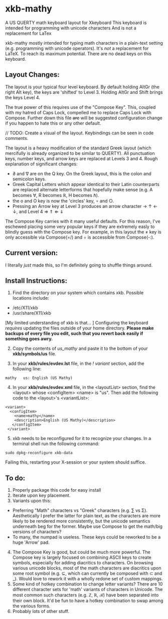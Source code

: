 # xkb-mathy

A US QUERTY math keyboard layout for Xkeyboard
This keyboard is intended for programming with unicode characters
And is not a replacement for LaTex

xkb-mathy mostly intended for typing math characters in a plain-text setting (e.g. programming with unicode operators). It's *not* a replacement for LaTeX. To reach its maximum potential. There are no dead keys on this keyboard.                                       

## Layout Changes:

The layout is your typical four level keyboard. By default holding AltGr (the right Alt key), the keys are 'shifted' to Level 3. Holding AltGr and Shift brings the keys Level 4. 

The true power of this requires use of the "Compose Key". This, coupled with my hatred of Caps Lock, compelled me to replace Caps Lock with Compose. Further down this file ~~are~~ will be suggested configuration change if you happen to hate this or any other default.

// TODO: Create a visual of the layout. Keybindings can be seen in code comments. 

The layout is a heavy modification of the standard Greek layout (which mercifully is already organized to be similar to QUERTY). All punctuation keys, number keys, and arrow keys are replaced at Levels 3 and 4. Rough explanation of significant changes:

- ∂ and ∇ are on the Q key. On the Greek layout, this is the colon and semicolon keys.
- Greek Capital Letters which appear identical to their Latin counterparts are replaced alternate letterforms that hopefully make sense (e.g. A becomes ∀, R becomes ℝ, H becomes ℏ).
- the o and O key is now the 'circles' key, ∘ and ○.
- Pressing an Arrow key at Level 3 produces an arrow character → ↑ ← ↓, and Level 4 ⇒ ⇑ ⇐ ⇓
 
The Compose Key carries with it many useful defaults. For this reason, I've eschewed placing some very popular keys if they are extremely easly to blindly guess with the Compose key. For example, in this layout the ≠ key is only accessible via Compose(=/) and ÷ is accessible from Compose(-:).

## Current version:

I literally *just* made this, so I'm definitely going to shuffle things around. 

## Install Instructions:

1. Find the directory on your system which contains xkb. Possible locations include: 
  - /etc/X11/xkb
  - /usr/share/X11/xkb

\[My limited understanding of xkb is that... \] Configuring the keyboard *requires* updating the files outside of your home directory. **Please make backups of every file you edit, such that you revert back easily if something goes awry.**

2. Copy the contents of *us_mathy* and paste it to the bottom of your **xkb/symbols/us** file. 

3. In your **xkb/rules/evdev.lst** file, in the *! variant* section, add the following line: 

```
mathy   us: English (US Mathy)
```

4. In your **xkb/rules/evdev.xml** file, in the \<layoutList\> section, find the \<layout\> whose \<configItem\> \<name\> is "us". Then add the following code to the \<layout\>'s \<variantList\>:
```
<variant>
  <configItem>
    <name>mathy</name>
    <description>English (US Mathy)</description>
   </configItem>
 </variant>
```

5. xkb needs to be reconfigured for it to recognize your changes. In a terminal shell run the following command:

```
sudo dpkg-reconfigure xkb-data
```

Failing this, restarting your X-session or your system should suffice. 

## To do:

1. Properly package this code for easy install
2. Iterate upon key placement. 
3. Variants upon this: 
  - Preferring "Math" characters vs "Greek" characters (e.g. ∑ vs Σ). Aesthetically I prefer the latter for plain text, as the characters are more likely to be rendered more consistently, but the unicode semantics underneath beg for the former. Maybe use Compose to get the math/big versions of characters?
  - To many, the numpad is useless. These keys could be reworked to be a huge 'Arrow' pad. 
4. The Compose Key is good, but could be much more powerful. The Compose key is largely focused on combining ASCII keys to create symbols, especially for adding diacritics to characters. On browsing various unicode blocks, most of the math characters are diacritics upon some root symbol (e.g. ⊆, which can currently be composed with ⊂ and \_). Would love to rework it with a wholly redone set of custom mappings.
5. Some kind of hotkey combination to change letter variants? There are 10 different character sets for 'math' variants of characters in Unicode. The most common such characters (e.g. ℤ, ℝ, ℬ) have been separated into their own block. It'd be fun to have a hotkey combination to swap among the various forms. 
6. Probably lots of other stuff. 
